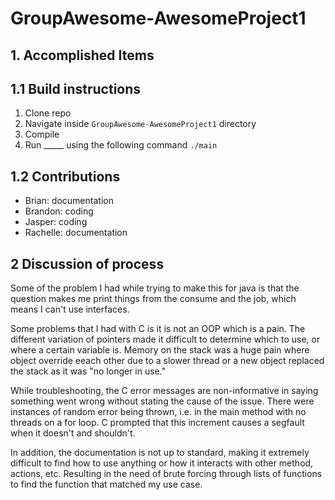 # GroupAwesome-AwesomeProject1

## 1. Accomplished Items



## 1.1 Build instructions
1. Clone repo
2. Navigate inside `GroupAwesome-AwesomeProject1` directory
3. Compile
4. Run _____ using the following command `./main`

## 1.2 Contributions
- Brian: documentation
- Brandon: coding
- Jasper: coding
- Rachelle: documentation

## 2 Discussion of process

Some of the problem I had while trying to make this for java is that the question makes me print things from the consume and the job, which means I can't use interfaces.

Some problems that I had with C is it is not an OOP which is a pain. The different variation of pointers made it difficult to determine which to use, or where a certain variable is. Memory on the stack was a huge pain where object override eeach other due to a slower thread or a new object replaced the stack as it was "no longer in use."

While troubleshooting, the C error messages are non-informative in saying something went wrong without stating the cause of the issue. There were instances of random error being thrown, i.e. in the main method with no threads on a for loop. C prompted that this increment causes a segfault when it doesn't and shouldn't.

In addition, the documentation is not up to standard, making it extremely difficult to find how to use anything or how it interacts with other method, actions, etc. Resulting in the need of brute forcing through lists of functions to find the function that matched my use case.
